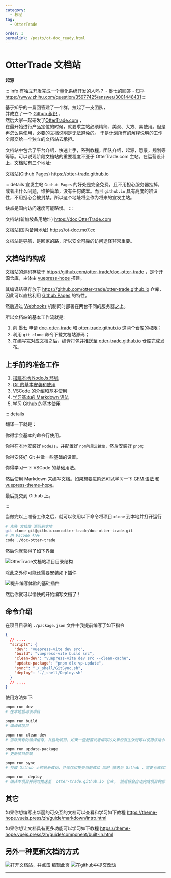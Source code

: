 ```yaml
---
category:
  - 教程
tag:
  - OtterTrade

order: 3
permalink: /posts/ot-doc_ready.html
---
```


# OtterTrade 文档站

**起源**

::: info
有独立开发完成一个量化系统开发的人吗？ - 墨七的回答 - 知乎
https://www.zhihu.com/question/35977425/answer/3001448431
:::

基于知乎的一篇回答建了一个群，拉起了一支团队，\
并成立了一个 [Github 组织](https://github.com/otter-trade) ，\
然后大家一起研发了[OtterTrade.com](https://OtterTrade.com) ，\
在最开始进行产品定位的时候，就要求主站必须精简、美观、大方、易使用。但是再怎么易使用，必要的文档说明是无法避免的。
于是计划所有的解释说明的工作全部交给一个独立的文档站去承担。

文档站中包含了平台介绍，快速上手，系列教程，团队介绍，起源，愿景，规划等等等。可以说现阶段文档站的重要程度不亚于 OtterTrade.com 主站。在运营设计上，文档站有三个地址:

文档站(Github Pages)
https://otter-trade.github.io

::: details 宣发主站
`Github Pages` 的好处是完全免费，且不用担心服务器挂掉，或者出什么问题，维护简单，没有任何成本。而且 `github.io` 具有高度的辨识性，不用担心会被封禁。所以这个地址将会作为将来的宣发主站。

缺点是国内访问速度可能略慢。
:::

文档站(新加坡备用地址)
https://doc.OtterTrade.com

文档站(国内备用地址)
https://ot-doc.mo7.cc

文档站是导航，是回家的路，所以安全可靠的访问途径非常重要。

## 文档站的构成

文档站的源码存放于 <https://github.com/otter-trade/doc-otter-trade> ，是个开源仓库，主体由 [vuepress-hope](https://theme-hope.vuejs.press/zh/) 搭建。

其编译结果存放于 <https://github.com/otter-trade/otter-trade.github.io> 仓库，因此可以直接利用 [Github Pages](https://pages.github.com/) 的特性。

然后通过 [Webhooks](https://cloud.tencent.com/developer/article/2151039) 机制同时部署在两台不同的服务器之上。

所以文档站的基本工作流就是:

1. 向 [墨七](https://github.com/mo7cc) 申请 [doc-otter-trade](https://github.com/otter-trade/doc-otter-trade) 和 [otter-trade.github.io](https://github.com/otter-trade/otter-trade.github.io) 这两个仓库的权限；
2. 利用 `git clone` 命令下载文档站源码；
3. 在编写完对应文档之后，编译打包并推送至 [otter-trade.github.io](https://github.com/otter-trade/otter-trade.github.io) 仓库完成发布。

## 上手前的准备工作

1. [搭建本地 NodeJs 环境](/developer/front_end_web/nodejs_ready.html)
2. [Git 的基本安装和使用](../tools/git/Git的介绍与安装.md)
3. [VSCode 的介绍和基本使用](../tools/vscode/VSCode的介绍和基本使用.md)
4. [学习基本的 Markdown 语法](https://markdown.com.cn/intro.html)
5. [学习 Github 的基本使用](https://docs.github.com/zh/get-started)

::: details

翻译一下就是：

你得学会基本的命令行使用。

你得在本地安装好 `NodeJs`，并配置好 `npm阿里云镜像`，然后安装好 `pnpm`;

你得安装好 Git 并做一些基础的设置。

你得学习一下 VSCode 的基础用法。

然后使用 Markdown 来编写文档。如果想要进阶还可以学习一下 [GFM 语法](https://gfm.docschina.org/zh-hans/) 和 [vuepress-theme-hope](https://theme-hope.vuejs.press/zh/guide/)。

最后提交到 Github 上。

:::

当做完以上准备工作之后，就可以使用以下命令将项目 `clone` 到本地并打开运行

```bash
# 克隆 文档站 源码到本地
git clone git@github.com:otter-trade/doc-otter-trade.git
# 用 Vscode 打开
code ./doc-otter-trade

```

然后你就获得了如下界面

![OtterTrade文档站项目目录结构](./img/OtterTrade文档站项目目录结构.png)

除此之外你可能还需要安装如下插件

![提升编写体验的基础插件](../tutorial/vuepress-hope/img/vuepress需要安装的基础插件.png)

然后你就可以愉快的开始编写文档了！

## 命令介绍

在项目目录的 `./package.json` 文件中我提前编写了如下指令

```json
{
  // ....
  "scripts": {
    "dev": "vuepress-vite dev src",
    "build": "vuepress-vite build src",
    "clean-dev": "vuepress-vite dev src --clean-cache",
    "update-package": "pnpm dlx vp-update",
    "sync": "./_shell/GitSync.sh",
    "deploy": "./_shell/Deploy.sh"
  }
  // ....
}
```

使用方法如下:

```bash
pnpm run dev
# 在本地启动该项目

pnpm run build
# 编译该项目

pnpm run clean-dev
# 清除所有的编译缓存，并启动项目，如果一些配置或者编写的文章没有生效则可以使用该指令

pnpm run update-package
# 更新项目依赖

pnpm run sync
# 拉取 Github 上的最新改动，并保存和提交当前改动 同时 推送至 Github ，需要仓库权限

pnpm run  deploy
# 编译本项目并同时推送至  otter-trade.github.io 仓库， 然后将会自动完成项目的部署与发布, 需要仓库权限

```

## 其它

如果你想编写出华丽的可交互的文档可以查看和学习如下教程
<https://theme-hope.vuejs.press/zh/guide/markdown/intro.html>

如果你想让文档具有更多功能可以学习如下教程
<https://theme-hope.vuejs.press/zh/guide/component/built-in.html>

## 另外一种更新文档的方式

![打开文档站，并点击 编辑此页](./img/直接使用github编辑1.png)
![在github中提交改动](./img/直接使用github编辑2.png)

---
